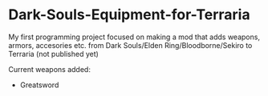 # Dark-Souls-Equipment-for-Terraria
My first programming project focused on making a mod that adds weapons, armors, accesories etc. from Dark Souls/Elden Ring/Bloodborne/Sekiro to Terraria (not published yet)

Current weapons added:
  - Greatsword
